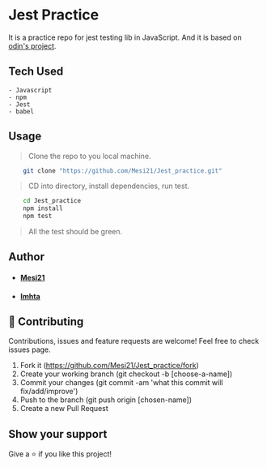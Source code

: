# Jest Practice

It is a practice repo for jest testing lib in JavaScript. And it is based on [odin's project](https://www.theodinproject.com/courses/javascript/lessons/testing-practice).

## Tech Used
    - Javascript
    - npm
    - Jest
    - babel

## Usage

> Clone the repo to you local machine.
```bash
    git clone "https://github.com/Mesi21/Jest_practice.git"
```
> CD into directory, install  dependencies, run test.
```bash
    cd Jest_practice
    npm install
    npm test
```
> All the test should be green.

## Author

- #### [Mesi21](https://github.com/Mesi21)
- #### [Imhta](https://github.com/imhta)

## 🤝 Contributing
Contributions, issues and feature requests are welcome!
Feel free to check issues page.

1. Fork it (https://github.com/Mesi21/Jest_practice/fork)
2. Create your working branch (git checkout -b [choose-a-name])
3. Commit your changes (git commit -am 'what this commit will fix/add/improve')
4. Push to the branch (git push origin [chosen-name])
5. Create a new Pull Request

## Show your support
Give a ⭐️ if you like this project!
